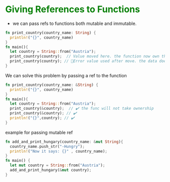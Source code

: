# <font color="Green"> Giving References to Functions </font>

- we can pass refs to functions both mutable and immutable.

```rust
fn print_country(country_name: String) {
  println!("{}", country_name)
}
fn main(){
  let country = String::from("Austria");
  print_country(country);  // Value moved here. the function now own the data. The data will be removed once the fuc dies.
  print_country(country); // 🛑Error value used after move. the data does not exist anymore!
}
```

We can solve this problem by passing a ref to the function

```rust
fn print_country(country_name: &String) {
  println!("{}", country_name)
}
fn main(){
  let country = String::from("Austria");
  print_country(&country);  // ✔️ the func will not take ownership
  print_country(&country); // ✔️
  println!("{}",country); // ✔️
}
```

example for passing mutable ref

```rust
fn add_and_print_hungary(country_name: &mut String){
  country_name.push_str("-Hungry");
  println!("Now it says: {}" , country_name);
}
fn main() {
  let mut country = String::from("Austria");
  add_and_print_hungary(&mut country);
}
```
